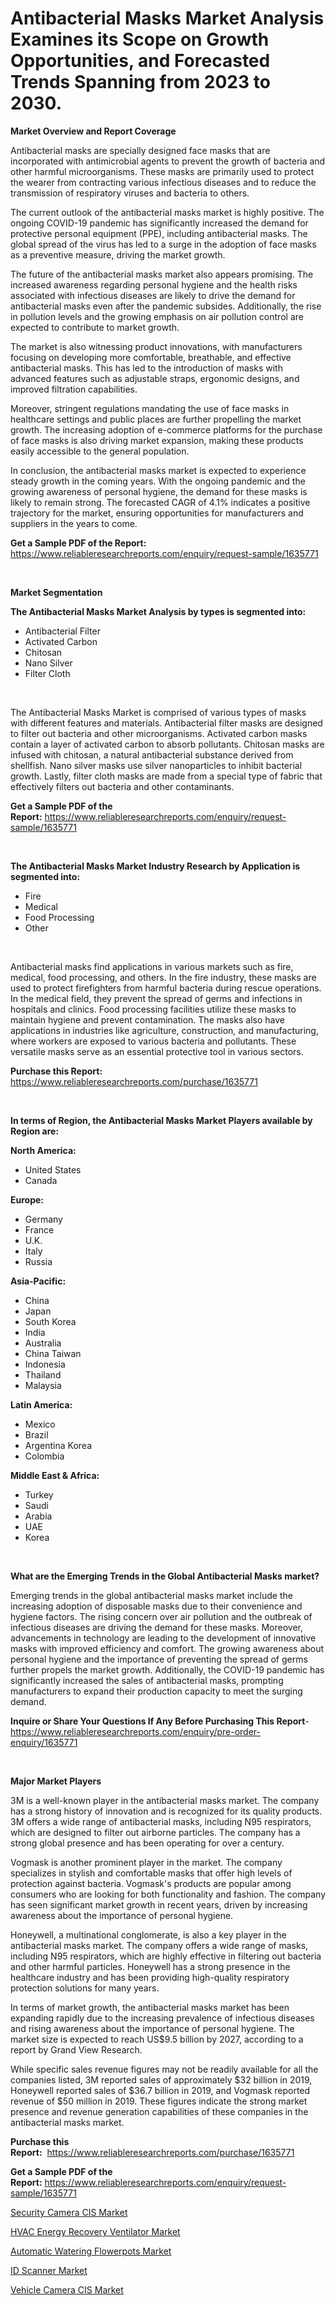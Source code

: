 <p><h1>Antibacterial Masks Market Analysis Examines its Scope on Growth Opportunities, and Forecasted Trends Spanning from 2023 to 2030.</h1></p><p><strong>Market Overview and Report Coverage</strong></p>
<p><p>Antibacterial masks are specially designed face masks that are incorporated with antimicrobial agents to prevent the growth of bacteria and other harmful microorganisms. These masks are primarily used to protect the wearer from contracting various infectious diseases and to reduce the transmission of respiratory viruses and bacteria to others.</p><p>The current outlook of the antibacterial masks market is highly positive. The ongoing COVID-19 pandemic has significantly increased the demand for protective personal equipment (PPE), including antibacterial masks. The global spread of the virus has led to a surge in the adoption of face masks as a preventive measure, driving the market growth.</p><p>The future of the antibacterial masks market also appears promising. The increased awareness regarding personal hygiene and the health risks associated with infectious diseases are likely to drive the demand for antibacterial masks even after the pandemic subsides. Additionally, the rise in pollution levels and the growing emphasis on air pollution control are expected to contribute to market growth.</p><p>The market is also witnessing product innovations, with manufacturers focusing on developing more comfortable, breathable, and effective antibacterial masks. This has led to the introduction of masks with advanced features such as adjustable straps, ergonomic designs, and improved filtration capabilities.</p><p>Moreover, stringent regulations mandating the use of face masks in healthcare settings and public places are further propelling the market growth. The increasing adoption of e-commerce platforms for the purchase of face masks is also driving market expansion, making these products easily accessible to the general population.</p><p>In conclusion, the antibacterial masks market is expected to experience steady growth in the coming years. With the ongoing pandemic and the growing awareness of personal hygiene, the demand for these masks is likely to remain strong. The forecasted CAGR of 4.1% indicates a positive trajectory for the market, ensuring opportunities for manufacturers and suppliers in the years to come.</p></p>
<p><strong>Get a Sample PDF of the Report:</strong> <a href="https://www.reliableresearchreports.com/enquiry/request-sample/1635771">https://www.reliableresearchreports.com/enquiry/request-sample/1635771</a></p>
<p>&nbsp;</p>
<p><strong>Market Segmentation</strong></p>
<p><strong>The Antibacterial Masks Market Analysis by types is segmented into:</strong></p>
<p><ul><li>Antibacterial Filter</li><li>Activated Carbon</li><li>Chitosan</li><li>Nano Silver</li><li>Filter Cloth</li></ul></p>
<p>&nbsp;</p>
<p><p>The Antibacterial Masks Market is comprised of various types of masks with different features and materials. Antibacterial filter masks are designed to filter out bacteria and other microorganisms. Activated carbon masks contain a layer of activated carbon to absorb pollutants. Chitosan masks are infused with chitosan, a natural antibacterial substance derived from shellfish. Nano silver masks use silver nanoparticles to inhibit bacterial growth. Lastly, filter cloth masks are made from a special type of fabric that effectively filters out bacteria and other contaminants.</p></p>
<p><strong>Get a Sample PDF of the Report:</strong>&nbsp;<a href="https://www.reliableresearchreports.com/enquiry/request-sample/1635771">https://www.reliableresearchreports.com/enquiry/request-sample/1635771</a></p>
<p>&nbsp;</p>
<p><strong>The Antibacterial Masks Market Industry Research by Application is segmented into:</strong></p>
<p><ul><li>Fire</li><li>Medical</li><li>Food Processing</li><li>Other</li></ul></p>
<p>&nbsp;</p>
<p><p>Antibacterial masks find applications in various markets such as fire, medical, food processing, and others. In the fire industry, these masks are used to protect firefighters from harmful bacteria during rescue operations. In the medical field, they prevent the spread of germs and infections in hospitals and clinics. Food processing facilities utilize these masks to maintain hygiene and prevent contamination. The masks also have applications in industries like agriculture, construction, and manufacturing, where workers are exposed to various bacteria and pollutants. These versatile masks serve as an essential protective tool in various sectors.</p></p>
<p><strong>Purchase this Report:</strong>&nbsp; <a href="https://www.reliableresearchreports.com/purchase/1635771">https://www.reliableresearchreports.com/purchase/1635771</a></p>
<p>&nbsp;</p>
<p><strong>In terms of Region, the Antibacterial Masks Market Players available by Region are:</strong></p>
<p>
    <p> <strong> North America: </strong>
        <ul>
            <li>United States</li>
            <li>Canada</li>
        </ul>
        </p> 
    <p> <strong> Europe: </strong>
        <ul>
            <li>Germany</li>
            <li>France</li>
            <li>U.K.</li>
            <li>Italy</li>
            <li>Russia</li>
        </ul>
        </p> 
    <p> <strong> Asia-Pacific: </strong>
        <ul>
            <li>China</li>
            <li>Japan</li>
            <li>South Korea</li>
            <li>India</li>
            <li>Australia</li>
            <li>China Taiwan</li>
            <li>Indonesia</li>
            <li>Thailand</li>
            <li>Malaysia</li>
        </ul>
        </p> 
    <p> <strong> Latin America: </strong>
        <ul>
            <li>Mexico</li>
            <li>Brazil</li>
            <li>Argentina Korea</li>
            <li>Colombia</li>
        </ul>
        </p> 
    <p> <strong> Middle East & Africa: </strong>
        <ul>
            <li>Turkey</li>
            <li>Saudi</li>
            <li>Arabia</li>
            <li>UAE</li>
            <li>Korea</li>
        </ul>
    </p>
    </p>
<p>&nbsp;</p>
<p><strong>What are the Emerging Trends in the Global Antibacterial Masks market?</strong></p>
<p><p>Emerging trends in the global antibacterial masks market include the increasing adoption of disposable masks due to their convenience and hygiene factors. The rising concern over air pollution and the outbreak of infectious diseases are driving the demand for these masks. Moreover, advancements in technology are leading to the development of innovative masks with improved efficiency and comfort. The growing awareness about personal hygiene and the importance of preventing the spread of germs further propels the market growth. Additionally, the COVID-19 pandemic has significantly increased the sales of antibacterial masks, prompting manufacturers to expand their production capacity to meet the surging demand.</p></p>
<p><strong>Inquire or Share Your Questions If Any Before Purchasing This Report</strong>- <a href="https://www.reliableresearchreports.com/enquiry/pre-order-enquiry/1635771">https://www.reliableresearchreports.com/enquiry/pre-order-enquiry/1635771</a></p>
<p>&nbsp;</p>
<p><strong>Major Market Players</strong></p>
<p><p>3M is a well-known player in the antibacterial masks market. The company has a strong history of innovation and is recognized for its quality products. 3M offers a wide range of antibacterial masks, including N95 respirators, which are designed to filter out airborne particles. The company has a strong global presence and has been operating for over a century.</p><p>Vogmask is another prominent player in the market. The company specializes in stylish and comfortable masks that offer high levels of protection against bacteria. Vogmask's products are popular among consumers who are looking for both functionality and fashion. The company has seen significant market growth in recent years, driven by increasing awareness about the importance of personal hygiene.</p><p>Honeywell, a multinational conglomerate, is also a key player in the antibacterial masks market. The company offers a wide range of masks, including N95 respirators, which are highly effective in filtering out bacteria and other harmful particles. Honeywell has a strong presence in the healthcare industry and has been providing high-quality respiratory protection solutions for many years.</p><p>In terms of market growth, the antibacterial masks market has been expanding rapidly due to the increasing prevalence of infectious diseases and rising awareness about the importance of personal hygiene. The market size is expected to reach US$9.5 billion by 2027, according to a report by Grand View Research.</p><p>While specific sales revenue figures may not be readily available for all the companies listed, 3M reported sales of approximately $32 billion in 2019, Honeywell reported sales of $36.7 billion in 2019, and Vogmask reported revenue of $50 million in 2019. These figures indicate the strong market presence and revenue generation capabilities of these companies in the antibacterial masks market.</p></p>
<p><strong>Purchase this Report:</strong>&nbsp;&nbsp;<a href="https://www.reliableresearchreports.com/purchase/1635771">https://www.reliableresearchreports.com/purchase/1635771</a></p>
<p></p>
<p><strong>Get a Sample PDF of the Report:</strong>&nbsp;<a href="https://www.reliableresearchreports.com/enquiry/request-sample/1635771">https://www.reliableresearchreports.com/enquiry/request-sample/1635771</a></p>
<p><p><a href="https://www.linkedin.com/pulse/security-camera-cis-market-size-growth-forecast-from-2023-2030-dq4ge/">Security Camera CIS Market</a></p><p><a href="https://medium.com/@piercehoppe2023/hvac-energy-recovery-ventilator-market-size-growth-forecast-2023-2030-6b0dbe045b84">HVAC Energy Recovery Ventilator Market</a></p><p><a href="https://www.linkedin.com/pulse/decoding-automatic-watering-flowerpots-market-deep-dive-latest-zptve/">Automatic Watering Flowerpots Market</a></p><p><a href="https://medium.com/@morgancrist1926/id-scanner-market-size-growth-forecast-2023-2030-94ba8cbe288c">ID Scanner Market</a></p><p><a href="https://www.linkedin.com/pulse/vehicle-camera-cis-market-insights-players-forecast-till-2030-0lkwe/">Vehicle Camera CIS Market</a></p></p>
